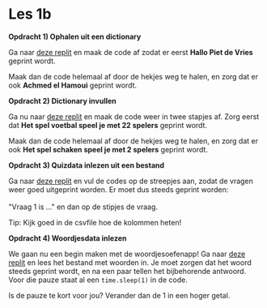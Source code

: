 # Les 1b

**Opdracht 1) Ophalen uit een dictionary**

Ga naar [deze replit](https://replit.com/@mevrHermans/pidk-k3-m3-l1b1) en maak de code af zodat er eerst **Hallo Piet de Vries** geprint wordt.

Maak dan de code helemaal af door de hekjes weg te halen, en zorg dat er ook **Achmed el Hamoui** geprint wordt.

**Opdracht 2) Dictionary invullen**

Ga nu naar [deze replit](https://replit.com/@mevrHermans/pidk-k3-m3-l1b2) en maak de code weer in twee stapjes af. Zorg eerst dat **Het spel voetbal speel je met 22 spelers** geprint wordt.

Maak dan de code helemaal af door de hekjes weg te halen, en zorg dat er ook **Het spel schaken speel je met 2 spelers** geprint wordt.

**Opdracht 3) Quizdata inlezen uit een bestand**

Ga naar [deze replit](https://replit.com/@mevrHermans/pidk-k3-m3-l1b3) en vul de codes op de streepjes aan, zodat de vragen weer goed uitgeprint worden. Er moet dus steeds geprint worden:\
\
"Vraag 1 is ..." en dan op de stipjes de vraag.

Tip: Kijk goed in de csvfile hoe de kolommen heten!

**Opdracht 4) Woordjesdata inlezen**

We gaan nu een begin maken met de woordjesoefenapp! Ga naar [deze replit](https://replit.com/@mevrHermans/pidk-k3-m3-l1b4#main.py) en lees het bestand met woorden in. Je moet zorgen dat het woord steeds geprint wordt, en na een paar tellen het bijbehorende antwoord. Voor die pauze staat al een `time.sleep(1)` in de code.

Is de pauze te kort voor jou? Verander dan de 1 in een hoger getal.
